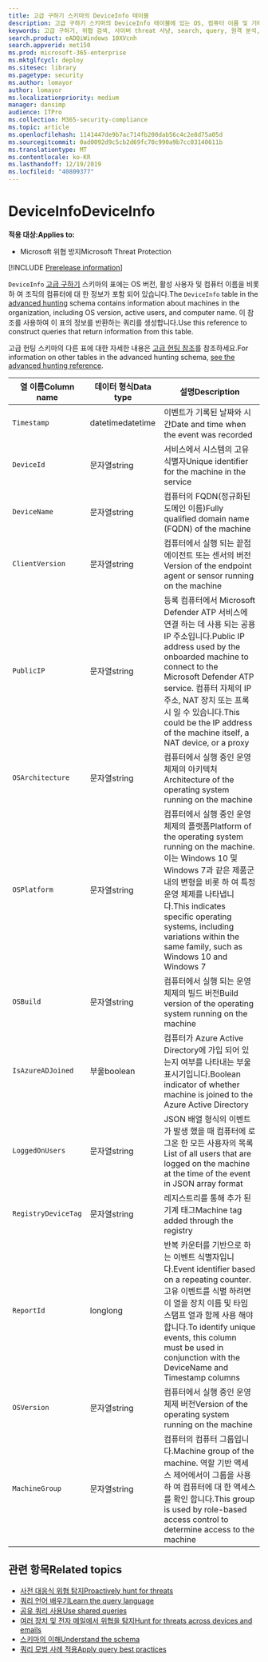 ```yaml
---
title: 고급 구하기 스키마의 DeviceInfo 테이블
description: 고급 구하기 스키마의 DeviceInfo 테이블에 있는 OS, 컴퓨터 이름 및 기타 컴퓨터 정보에 대해 자세히 알아봅니다.
keywords: 고급 구하기, 위협 검색, 사이버 threat 사냥, search, query, 원격 분석, 스키마 참조, kusto, table, column, data type, description, info, DeviceInfo, device, machine, OS, platform, users
search.product: eADQiWindows 10XVcnh
search.appverid: met150
ms.prod: microsoft-365-enterprise
ms.mktglfcycl: deploy
ms.sitesec: library
ms.pagetype: security
ms.author: lomayor
author: lomayor
ms.localizationpriority: medium
manager: dansimp
audience: ITPro
ms.collection: M365-security-compliance
ms.topic: article
ms.openlocfilehash: 1141447de9b7ac714fb200dab56c4c2e8d75a05d
ms.sourcegitcommit: 0ad0092d9c5cb2d69fc70c990a9b7cc03140611b
ms.translationtype: MT
ms.contentlocale: ko-KR
ms.lasthandoff: 12/19/2019
ms.locfileid: "40809377"
---
```

# <a name="deviceinfo"></a><span data-ttu-id="ef892-104">DeviceInfo</span><span class="sxs-lookup"><span data-stu-id="ef892-104">DeviceInfo</span></span>

<span data-ttu-id="ef892-105">**적용 대상:**</span><span class="sxs-lookup"><span data-stu-id="ef892-105">**Applies to:**</span></span>
- <span data-ttu-id="ef892-106">Microsoft 위협 방지</span><span class="sxs-lookup"><span data-stu-id="ef892-106">Microsoft Threat Protection</span></span>

[!INCLUDE [Prerelease information](../includes/prerelease.md)]

<span data-ttu-id="ef892-107">`DeviceInfo` [고급 구하기](advanced-hunting-overview.md) 스키마의 표에는 OS 버전, 활성 사용자 및 컴퓨터 이름을 비롯 하 여 조직의 컴퓨터에 대 한 정보가 포함 되어 있습니다.</span><span class="sxs-lookup"><span data-stu-id="ef892-107">The `DeviceInfo` table in the [advanced hunting](advanced-hunting-overview.md) schema contains information about machines in the organization, including OS version, active users, and computer name.</span></span> <span data-ttu-id="ef892-108">이 참조를 사용하여 이 표의 정보를 반환하는 쿼리를 생성합니다.</span><span class="sxs-lookup"><span data-stu-id="ef892-108">Use this reference to construct queries that return information from this table.</span></span>

<span data-ttu-id="ef892-109">고급 헌팅 스키마의 다른 표에 대한 자세한 내용은 [고급 헌팅 참조](advanced-hunting-schema-tables.md)를 참조하세요.</span><span class="sxs-lookup"><span data-stu-id="ef892-109">For information on other tables in the advanced hunting schema, [see the advanced hunting reference](advanced-hunting-schema-tables.md).</span></span>

| <span data-ttu-id="ef892-110">열 이름</span><span class="sxs-lookup"><span data-stu-id="ef892-110">Column name</span></span> | <span data-ttu-id="ef892-111">데이터 형식</span><span class="sxs-lookup"><span data-stu-id="ef892-111">Data type</span></span> | <span data-ttu-id="ef892-112">설명</span><span class="sxs-lookup"><span data-stu-id="ef892-112">Description</span></span> |
|-------------|-----------|-------------|
| `Timestamp` | <span data-ttu-id="ef892-113">datetime</span><span class="sxs-lookup"><span data-stu-id="ef892-113">datetime</span></span> | <span data-ttu-id="ef892-114">이벤트가 기록된 날짜와 시간</span><span class="sxs-lookup"><span data-stu-id="ef892-114">Date and time when the event was recorded</span></span> |
| `DeviceId` | <span data-ttu-id="ef892-115">문자열</span><span class="sxs-lookup"><span data-stu-id="ef892-115">string</span></span> | <span data-ttu-id="ef892-116">서비스에서 시스템의 고유 식별자</span><span class="sxs-lookup"><span data-stu-id="ef892-116">Unique identifier for the machine in the service</span></span> |
| `DeviceName` | <span data-ttu-id="ef892-117">문자열</span><span class="sxs-lookup"><span data-stu-id="ef892-117">string</span></span> | <span data-ttu-id="ef892-118">컴퓨터의 FQDN(정규화된 도메인 이름)</span><span class="sxs-lookup"><span data-stu-id="ef892-118">Fully qualified domain name (FQDN) of the machine</span></span> |
| `ClientVersion` | <span data-ttu-id="ef892-119">문자열</span><span class="sxs-lookup"><span data-stu-id="ef892-119">string</span></span> | <span data-ttu-id="ef892-120">컴퓨터에서 실행 되는 끝점 에이전트 또는 센서의 버전</span><span class="sxs-lookup"><span data-stu-id="ef892-120">Version of the endpoint agent or sensor running on the machine</span></span> |
| `PublicIP` | <span data-ttu-id="ef892-121">문자열</span><span class="sxs-lookup"><span data-stu-id="ef892-121">string</span></span> | <span data-ttu-id="ef892-122">등록 컴퓨터에서 Microsoft Defender ATP 서비스에 연결 하는 데 사용 되는 공용 IP 주소입니다.</span><span class="sxs-lookup"><span data-stu-id="ef892-122">Public IP address used by the onboarded machine to connect to the Microsoft Defender ATP service.</span></span> <span data-ttu-id="ef892-123">컴퓨터 자체의 IP 주소, NAT 장치 또는 프록시 일 수 있습니다.</span><span class="sxs-lookup"><span data-stu-id="ef892-123">This could be the IP address of the machine itself, a NAT device, or a proxy</span></span> |
| `OSArchitecture` | <span data-ttu-id="ef892-124">문자열</span><span class="sxs-lookup"><span data-stu-id="ef892-124">string</span></span> | <span data-ttu-id="ef892-125">컴퓨터에서 실행 중인 운영 체제의 아키텍처</span><span class="sxs-lookup"><span data-stu-id="ef892-125">Architecture of the operating system running on the machine</span></span> |
| `OSPlatform` | <span data-ttu-id="ef892-126">문자열</span><span class="sxs-lookup"><span data-stu-id="ef892-126">string</span></span> | <span data-ttu-id="ef892-127">컴퓨터에서 실행 중인 운영 체제의 플랫폼</span><span class="sxs-lookup"><span data-stu-id="ef892-127">Platform of the operating system running on the machine.</span></span> <span data-ttu-id="ef892-128">이는 Windows 10 및 Windows 7과 같은 제품군 내의 변형을 비롯 하 여 특정 운영 체제를 나타냅니다.</span><span class="sxs-lookup"><span data-stu-id="ef892-128">This indicates specific operating systems, including variations within the same family, such as Windows 10 and Windows 7</span></span> |
| `OSBuild` | <span data-ttu-id="ef892-129">문자열</span><span class="sxs-lookup"><span data-stu-id="ef892-129">string</span></span> | <span data-ttu-id="ef892-130">컴퓨터에서 실행 되는 운영 체제의 빌드 버전</span><span class="sxs-lookup"><span data-stu-id="ef892-130">Build version of the operating system running on the machine</span></span> |
| `IsAzureADJoined` | <span data-ttu-id="ef892-131">부울</span><span class="sxs-lookup"><span data-stu-id="ef892-131">boolean</span></span> | <span data-ttu-id="ef892-132">컴퓨터가 Azure Active Directory에 가입 되어 있는지 여부를 나타내는 부울 표시기입니다.</span><span class="sxs-lookup"><span data-stu-id="ef892-132">Boolean indicator of whether machine is joined to the Azure Active Directory</span></span> |
| `LoggedOnUsers` | <span data-ttu-id="ef892-133">문자열</span><span class="sxs-lookup"><span data-stu-id="ef892-133">string</span></span> | <span data-ttu-id="ef892-134">JSON 배열 형식의 이벤트가 발생 했을 때 컴퓨터에 로그온 한 모든 사용자의 목록</span><span class="sxs-lookup"><span data-stu-id="ef892-134">List of all users that are logged on the machine at the time of the event in JSON array format</span></span> |
| `RegistryDeviceTag` | <span data-ttu-id="ef892-135">문자열</span><span class="sxs-lookup"><span data-stu-id="ef892-135">string</span></span> | <span data-ttu-id="ef892-136">레지스트리를 통해 추가 된 기계 태그</span><span class="sxs-lookup"><span data-stu-id="ef892-136">Machine tag added through the registry</span></span> |
| `ReportId` | <span data-ttu-id="ef892-137">long</span><span class="sxs-lookup"><span data-stu-id="ef892-137">long</span></span> | <span data-ttu-id="ef892-138">반복 카운터를 기반으로 하는 이벤트 식별자입니다.</span><span class="sxs-lookup"><span data-stu-id="ef892-138">Event identifier based on a repeating counter.</span></span> <span data-ttu-id="ef892-139">고유 이벤트를 식별 하려면이 열을 장치 이름 및 타임 스탬프 열과 함께 사용 해야 합니다.</span><span class="sxs-lookup"><span data-stu-id="ef892-139">To identify unique events, this column must be used in conjunction with the DeviceName and Timestamp columns</span></span> |
| `OSVersion` | <span data-ttu-id="ef892-140">문자열</span><span class="sxs-lookup"><span data-stu-id="ef892-140">string</span></span> | <span data-ttu-id="ef892-141">컴퓨터에서 실행 중인 운영 체제 버전</span><span class="sxs-lookup"><span data-stu-id="ef892-141">Version of the operating system running on the machine</span></span> |
| `MachineGroup` | <span data-ttu-id="ef892-142">문자열</span><span class="sxs-lookup"><span data-stu-id="ef892-142">string</span></span> | <span data-ttu-id="ef892-143">컴퓨터의 컴퓨터 그룹입니다.</span><span class="sxs-lookup"><span data-stu-id="ef892-143">Machine group of the machine.</span></span> <span data-ttu-id="ef892-144">역할 기반 액세스 제어에서이 그룹을 사용 하 여 컴퓨터에 대 한 액세스를 확인 합니다.</span><span class="sxs-lookup"><span data-stu-id="ef892-144">This group is used by role-based access control to determine access to the machine</span></span> |

## <a name="related-topics"></a><span data-ttu-id="ef892-145">관련 항목</span><span class="sxs-lookup"><span data-stu-id="ef892-145">Related topics</span></span>
- [<span data-ttu-id="ef892-146">사전 대응식 위협 탐지</span><span class="sxs-lookup"><span data-stu-id="ef892-146">Proactively hunt for threats</span></span>](advanced-hunting-overview.md)
- [<span data-ttu-id="ef892-147">쿼리 언어 배우기</span><span class="sxs-lookup"><span data-stu-id="ef892-147">Learn the query language</span></span>](advanced-hunting-query-language.md)
- [<span data-ttu-id="ef892-148">공유 쿼리 사용</span><span class="sxs-lookup"><span data-stu-id="ef892-148">Use shared queries</span></span>](advanced-hunting-shared-queries.md)
- [<span data-ttu-id="ef892-149">여러 장치 및 전자 메일에서 위협을 탐지</span><span class="sxs-lookup"><span data-stu-id="ef892-149">Hunt for threats across devices and emails</span></span>](advanced-hunting-query-emails-devices.md)
- [<span data-ttu-id="ef892-150">스키마의 이해</span><span class="sxs-lookup"><span data-stu-id="ef892-150">Understand the schema</span></span>](advanced-hunting-schema-tables.md)
- [<span data-ttu-id="ef892-151">쿼리 모범 사례 적용</span><span class="sxs-lookup"><span data-stu-id="ef892-151">Apply query best practices</span></span>](advanced-hunting-best-practices.md)